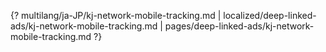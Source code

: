 {? multilang/ja-JP/kj-network-mobile-tracking.md | localized/deep-linked-ads/kj-network-mobile-tracking.md | pages/deep-linked-ads/kj-network-mobile-tracking.md ?}
